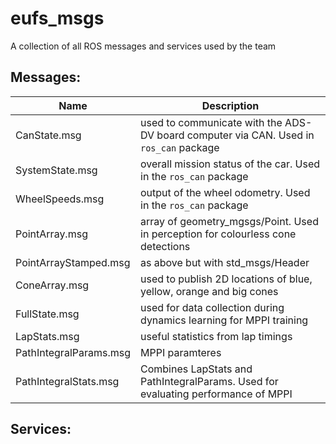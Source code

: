 # eufs_msgs
A collection of all ROS messages and services used by the team

## Messages:
| Name | Description |
| ---- | ---- |
| CanState.msg | used to communicate with the ADS-DV board computer via CAN. Used in `ros_can` package |
| SystemState.msg | overall mission status of the car. Used in the `ros_can` package |
| WheelSpeeds.msg | output of the wheel odometry. Used in the `ros_can` package |
| PointArray.msg | array of geometry_mgsgs/Point. Used in perception for colourless cone detections |
| PointArrayStamped.msg | as above but with std_msgs/Header |
| ConeArray.msg | used to publish 2D locations of blue, yellow, orange and big cones |
| FullState.msg | used for data collection during dynamics learning for MPPI training |
| LapStats.msg | useful statistics from lap timings |
| PathIntegralParams.msg | MPPI paramteres |
| PathIntegralStats.msg |Combines LapStats and PathIntegralParams. Used for evaluating performance of MPPI |

## Services:

